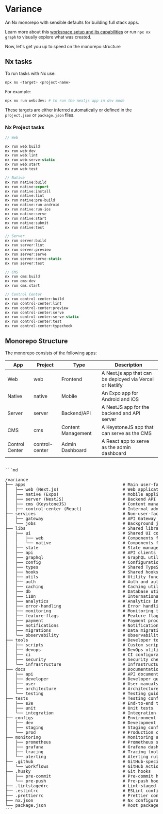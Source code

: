 # Variance

An Nx monorepo with sensible defaults for building full stack apps.

Learn more about this [workspace setup and its capabilities](https://nx.dev/getting-started/intro#learn-nx?utm_source=nx_project&amp;utm_medium=readme&amp;utm_campaign=nx_projects) or run `npx nx graph` to visually explore what was created.

Now, let's get you up to speed on the monorepo structure

## Nx tasks

To run tasks with Nx use:

```sh
npx nx <target> <project-name>
```

For example:

```sh
npx nx run web:dev: # to run the nextjs app in dev mode
```

These targets are either [inferred automatically](https://nx.dev/concepts/inferred-tasks?utm_source=nx_project&utm_medium=readme&utm_campaign=nx_projects) or defined in the `project.json` or `package.json` files.

### Nx Project tasks

```js
// Web

nx run web:build
nx run web:dev
nx run web:lint
nx run web:serve-static
nx run web:start
nx run web:test

// Native
nx run native:build
nx run native:export
nx run native:install
nx run native:lint
nx run native:pre-build
nx run native:run-android
nx run native:run-ios
nx run native:serve
nx run native:start
nx run native:submit
nx run native:test

// Server
nx run server:build
nx run server:lint
nx run server:preview
nx run server:serve
nx run server:serve-static
nx run server:test

// CMS
nx run cms:build
nx run cms:dev
nx run cms:start

// Control Center
nx run control-center:build
nx run control-center:lint
nx run control-center:preview
nx run control-center:serve
nx run control-center:serve-static
nx run control-center:test
nx run control-center:typecheck

```

## Monorepo Structure

The monorepo consists of the following apps:

| App            | Project         | Type                | Description                                           |
|----------------|-----------------|---------------------|-------------------------------------------------------|
| Web            | web             | Frontend            | A Next.js app that can be deployed via Vercel or Netlify |
| Native         | native          | Mobile              | An Expo app for Android and iOS                      |
| Server         | server          | Backend/API         | A NestJS app for the backend and API server          |
| CMS            | cms             | Content Management  | A KeystoneJS app that can serve as the CMS           |
| Control Center | control-center  | Admin Dashboard     | A React app to serve as the admin dashboard          |

<pre>

```md

/variance
├── apps                                      # Main user-facing applications
│   ├── web (Next.js)                         # Web application *
│   ├── native (Expo)                         # Mobile application using Expo *
│   ├── server (NestJS)                       # Backend API server *
│   ├── cms (KeystoneJS)                      # Content management system *
│   ├── control-center (React)                # Internal admin dashboard *
├── services                                  # Non-user-facing services
│   ├── gateway                               # API Gateway (e.g., Apollo Gateway, NGINX)
│   └── jobs                                  # Background jobs and workers
├── libs                                      # Shared libraries and modules
│   ├── ui                                    # Shared UI components
│   │   ├── web                               # Components for web
│   │   └── native                            # Components for native
│   ├── state                                 # State management (Mobx)
│   ├── api                                   # API clients and logic
│   ├── graphql                               # GraphQL utilities
│   ├── config                                # Configuration management
│   ├── types                                 # Shared TypeScript types
│   ├── hooks                                 # Shared hooks
│   ├── utils                                 # Utility functions
│   ├── auth                                  # Auth and authorization modules
│   ├── caching                               # Caching utilities
│   ├── db                                    # Database utilities and ORM
│   ├── i18n                                  # Internationalization
│   ├── analytics                             # Analytics integrations
│   ├── error-handling                        # Error handling and logging
│   ├── monitoring                            # Monitoring tools
│   ├── feature-flags                         # Feature flag management
│   ├── payment                               # Payment processing
│   ├── notifications                         # Notifications
│   ├── migrations                            # Data migrations
│   └── observability                         # Observability tools (e.g., logs, metrics)
├── tools                                     # Developer tools and scripts
│   ├── scripts                               # Custom scripts
│   ├── devops                                # DevOps utilities
│   ├── ci                                    # CI configurations
│   ├── security                              # Security checks
│   └── infrastructure                        # Infrastructure management
├── docs                                      # Documentation
│   ├── api                                   # API documentation
│   ├── developer                             # Developer guides
│   ├── user                                  # User manuals
│   ├── architecture                          # Architecture documentation
│   └── testing                               # Testing guides
├── tests                                     # Testing configurations
│   ├── e2e                                   # End-to-end tests
│   ├── unit                                  # Unit tests
│   └── integration                           # Integration tests
├── configs                                   # Environment configurations
│   ├── dev                                   # Development configs
│   ├── staging                               # Staging configs
│   └── prod                                  # Production configs
├── monitoring                                # Monitoring and observability
│   ├── prometheus                            # Prometheus setup
│   ├── grafana                               # Grafana dashboards
│   ├── tracing                               # Tracing tools
│   └── alerting                              # Alerting rules
├── .github                                   # GitHub-specific configurations
│   └── workflows                             # GitHub Actions workflows
├── .husky                                    # Git hooks
│   ├── pre-commit                            # Pre-commit hooks
│   └── pre-push                              # Pre-push hooks
├── .lintstagedrc                             # Lint-staged configuration
├── .eslintrc                                 # ESLint configuration
├── .prettierrc                               # Prettier configuration
├── nx.json                                   # Nx configuration
└── package.json                              # Root package configuration
```
</pre>
